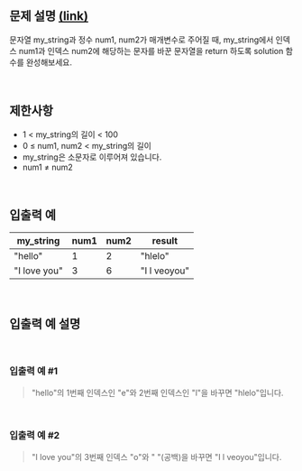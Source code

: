 ## 문제 설명 [(link)](https://school.programmers.co.kr/learn/courses/30/lessons/120895?language=javascript)

문자열 my_string과 정수 num1, num2가 매개변수로 주어질 때, my_string에서 인덱스 num1과 인덱스 num2에 해당하는 문자를 바꾼 문자열을 return 하도록 solution 함수를 완성해보세요.

<br>

## 제한사항

- 1 < my_string의 길이 < 100
- 0 ≤ num1, num2 < my_string의 길이
- my_string은 소문자로 이루어져 있습니다.
- num1 ≠ num2

<br>

## 입출력 예

| my_string    | num1 | num2 | result       |
| ------------ | ---- | ---- | ------------ |
| "hello"      | 1    | 2    | "hlelo"      |
| "I love you" | 3    | 6    | "I l veoyou" |

<br>

## 입출력 예 설명

<br>

### 입출력 예 #1

> "hello"의 1번째 인덱스인 "e"와 2번째 인덱스인 "l"을 바꾸면 "hlelo"입니다.

<br>

### 입출력 예 #2

> "I love you"의 3번째 인덱스 "o"와 " "(공백)을 바꾸면 "I l veoyou"입니다.
